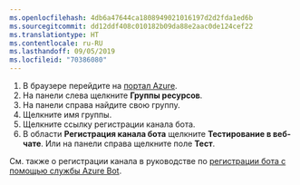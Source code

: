 ```yaml
---
ms.openlocfilehash: 4db6a47644ca1808949021016197d2d2fda1ed6b
ms.sourcegitcommit: dd12ddf408c010182b09da88e2aac0de124cef22
ms.translationtype: HT
ms.contentlocale: ru-RU
ms.lasthandoff: 09/05/2019
ms.locfileid: "70386080"
---
```

1. В браузере перейдите на [портал Azure](https://ms.portal.azure.com).
2. На панели слева щелкните **Группы ресурсов**.
3. На панели справа найдите свою группу.
4. Щелкните имя группы.
5. Щелкните ссылку регистрации канала бота.
6. В области **Регистрация канала бота** щелкните **Тестирование в веб-чате**.
Или на панели справа щелкните поле **Тест**.

См. также о регистрации канала в руководстве по [регистрации бота с помощью службы Azure Bot](https://docs.microsoft.com/azure/bot-service/bot-service-quickstart-registration?view=azure-bot-service-3.0).
